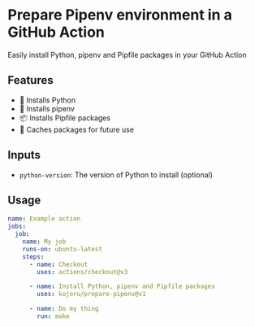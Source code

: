 # Prepare Pipenv environment in a GitHub Action

Easily install Python, pipenv and Pipfile packages in your GitHub Action

## Features

- 🐍 Installs Python
- 🔨 Installs pipenv
- 📦 Installs Pipfile packages
- 💽 Caches packages for future use

## Inputs

- `python-version`: The version of Python to install (optional)

## Usage

```yaml
name: Example action
jobs:
  job:
    name: My job
    runs-on: ubuntu-latest
    steps:
      - name: Checkout
        uses: actions/checkout@v3

      - name: Install Python, pipenv and Pipfile packages
        uses: kojoru/prepare-pipenv@v1

      - name: Do my thing
        run: make
```
